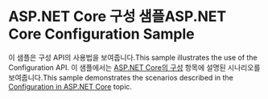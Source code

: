 # <a name="aspnet-core-configuration-sample"></a><span data-ttu-id="c3d1f-101">ASP.NET Core 구성 샘플</span><span class="sxs-lookup"><span data-stu-id="c3d1f-101">ASP.NET Core Configuration Sample</span></span>

<span data-ttu-id="c3d1f-102">이 샘플은 구성 API의 사용법을 보여줍니다.</span><span class="sxs-lookup"><span data-stu-id="c3d1f-102">This sample illustrates the use of the Configuration API.</span></span> <span data-ttu-id="c3d1f-103">이 샘플에서는 [ASP.NET Core의 구성](https://docs.microsoft.com/aspnet/core/fundamentals/configuration) 항목에 설명된 시나리오를 보여줍니다.</span><span class="sxs-lookup"><span data-stu-id="c3d1f-103">This sample demonstrates the scenarios described in the [Configuration in ASP.NET Core](https://docs.microsoft.com/aspnet/core/fundamentals/configuration) topic.</span></span>
